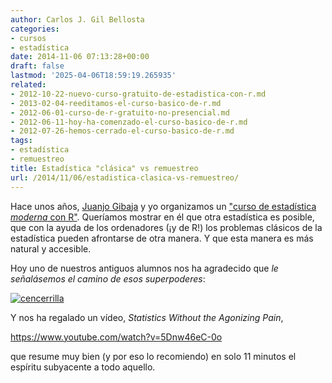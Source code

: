 ```yaml
---
author: Carlos J. Gil Bellosta
categories:
- cursos
- estadística
date: 2014-11-06 07:13:28+00:00
draft: false
lastmod: '2025-04-06T18:59:19.265935'
related:
- 2012-10-22-nuevo-curso-gratuito-de-estadistica-con-r.md
- 2013-02-04-reeditamos-el-curso-basico-de-r.md
- 2012-06-01-curso-de-r-gratuito-no-presencial.md
- 2012-06-11-hoy-ha-comenzado-el-curso-basico-de-r.md
- 2012-07-26-hemos-cerrado-el-curso-basico-de-r.md
tags:
- estadística
- remuestreo
title: Estadística "clásica" vs remuestreo
url: /2014/11/06/estadistica-clasica-vs-remuestreo/
---
```


Hace unos años, [Juanjo Gibaja](https://twitter.com/jjgibaja) y yo organizamos un ["curso de estadística _moderna_ con R"](http://www.datanalytics.com/2012/10/22/nuevo-curso-gratuito-de-estadistica-con-r/). Queríamos mostrar en él que otra estadística es posible, que con la ayuda de los ordenadores (¡y de R!) los problemas clásicos de la estadística pueden afrontarse de otra manera. Y que esta manera es más natural y accesible.

Hoy uno de nuestros antiguos alumnos nos ha agradecido que _le señalásemos el camino de esos superpoderes_:

[![cencerrilla](/wp-uploads/2014/11/cencerrilla.png#center)
](/wp-uploads/2014/11/cencerrilla.png#center)

Y nos ha regalado un vídeo, _Statistics Without the Agonizing Pain_,

https://www.youtube.com/watch?v=5Dnw46eC-0o

que resume muy bien (y por eso lo recomiendo) en solo 11 minutos el espíritu subyacente a todo aquello.